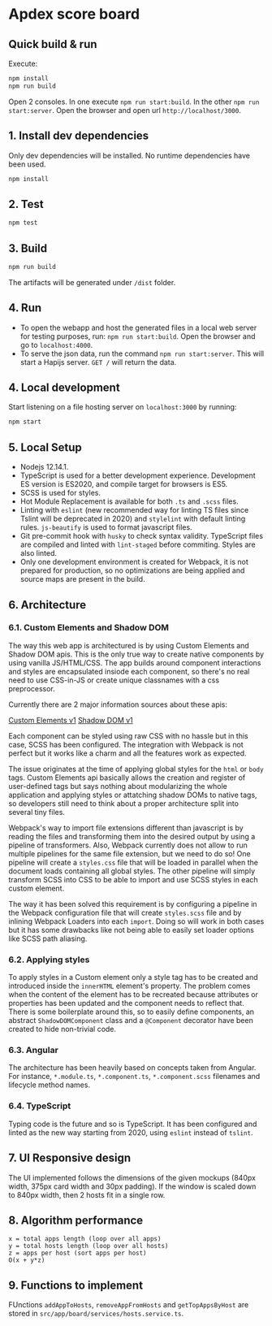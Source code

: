 # Apdex score board

## Quick build & run

Execute:

```bash
npm install
npm run build
```

Open 2 consoles. In one execute `npm run start:build`. In the other `npm run start:server`.
Open the browser and open url `http://localhost/3000`.

## 1. Install dev dependencies

Only dev dependencies will be installed. No runtime dependencies have been used.

```bash
npm install
```

## 2. Test

```bash
npm test
```

## 3. Build

```bash
npm run build
```

The artifacts will be generated under `/dist` folder.

## 4. Run

- To open the webapp and host the generated files in a local web server for testing purposes, run: `npm run start:build`. Open the browser and go to `localhost:4000`.
- To serve the json data, run the command `npm run start:server`. This will start a Hapijs server. `GET /` will return the data.

## 4. Local development

Start listening on a file hosting server on `localhost:3000` by running:

```bash
npm start
```

## 5. Local Setup

- Nodejs 12.14.1.
- TypeScript is used for a better development experience. Development ES version is ES2020,  and compile target for browsers is ES5.
- SCSS is used for styles.
- Hot Module Replacement is available for both `.ts` and `.scss` files.
- Linting with `eslint` (new recommended way for linting TS files since Tslint will be deprecated in 2020) and `stylelint` with default linting rules. `js-beautify` is used to format javascript files.
- Git pre-commit hook with `husky` to check syntax validity. TypeScript files are compiled and linted with `lint-staged` before commiting. Styles are also linted.
- Only one development environment is created for Webpack, it is not prepared for production, so no optimizations are being applied and source maps are present in the build.

## 6. Architecture

### 6.1. Custom Elements and Shadow DOM

The way this web app is architectured is by using Custom Elements and Shadow DOM apis. This is the only true way to create native components by using vanilla JS/HTML/CSS. The app builds around component interactions and styles are encapsulated insiode each component, so there's no real need to use CSS-in-JS or create unique classnames with a css preprocessor.

Currently there are 2 major information sources about these apis:

[Custom Elements v1](https://developers.google.com/web/fundamentals/web-components/customelements)
[Shadow DOM v1](https://developers.google.com/web/fundamentals/web-components/shadowdom)

Each component can be styled using raw CSS with no hassle but in this case, SCSS has been configured. The integration with Webpack is not perfect but it works like a charm and all the features work as expected.

The issue originates at the time of applying global styles for the `html` or `body` tags. Custom Elements api basically allows the creation and register of user-defined tags but says nothing about modularizing the whole application and applying styles or attatching shadow DOMs to native tags, so developers still need to think about a proper architecture split into several tiny files.

Webpack's way to import file extensions different than javascript is by reading the files and transforming them into the desired output by using a pipeline of transformers. Also, Webpack currently does not allow to run multiple pipelines for the same file extension, but we need to do so! One pipeline will create a `styles.css` file that will be loaded in parallel when the document loads containing all global styles. The other pipeline will simply transform SCSS into CSS to be able to import and use SCSS styles in each custom element.

The way it has been solved this requirement is by configuring a pipeline in the Webpack configuration file that will create `styles.scss` file and by inlining Webpack Loaders into each `import`. Doing so will work in both cases but it has some drawbacks like not being able to easily set loader options like SCSS path aliasing.

### 6.2. Applying styles

To apply styles in a Custom element only a style tag has to be created and introduced inside the `innerHTML` element's property. The problem comes when the content of the element has to be recreated because attributes or properties has been updated and the component needs to reflect that. There is some boilerplate around this, so to easily define components, an abstract `ShadowDOMComponent` class and a `@Component` decorator have been created to hide non-trivial code.

### 6.3. Angular

The architecture has been heavily based on concepts taken from Angular. For instance, `*.module.ts`, `*.component.ts`, `*.component.scss` filenames and lifecycle method names.

### 6.4. TypeScript

Typing code is the future and so is TypeScript. It has been configured and linted as the new way starting from 2020, using `eslint` instead of `tslint`.

## 7. UI Responsive design

The UI implemented follows the dimensions of the given mockups (840px width, 375px card width and 30px padding). If the window is scaled down to 840px width, then 2 hosts fit in a single row.

## 8. Algorithm performance

```
x = total apps length (loop over all apps)
y = total hosts length (loop over all hosts)
z = apps per host (sort apps per host)
O(x + y*z)
```

## 9. Functions to implement

FUnctions `addAppToHosts`, `removeAppFromHosts` and `getTopAppsByHost` are stored in `src/app/board/services/hosts.service.ts`.
